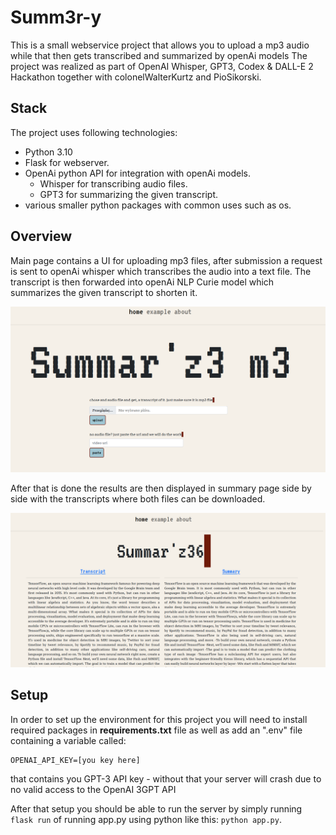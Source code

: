 # Summ3r-y

This is a small webservice project that allows you to upload a mp3 audio while that then gets transcribed and summarized by openAi models
The project was realized  as part of OpenAI Whisper, GPT3, Codex & DALL-E 2 Hackathon together with colonelWalterKurtz and PioSikorski.

## Stack

The project uses following technologies:

- Python 3.10
- Flask for webserver.
- OpenAi python API for integration with openAi models.
  + Whisper for transcribing audio files.
  + GPT3 for summarizing the given transcript.
- various smaller python packages with common uses such as os.
## Overview

Main page contains a UI for uploading mp3 files, after submission a request is sent to openAi whisper which transcribes the audio into a text file. The transcript is then forwarded into openAi NLP Curie model which summarizes the given transcript to shorten it. 

![homepage view](preview/home_page.PNG)

After that is done the results are then displayed in summary page side by side with the transcripts where both files can be downloaded.

![summary view](preview/summary.PNG)

## Setup

In order to set up the environment for this project you will need to install required packages in **requirements.txt** file as well as add an ".env" file containing a variable called:
```
OPENAI_API_KEY=[you key here]
```
that contains you GPT-3 API key - without that your server will crash due to no valid access to the OpenAI 3GPT API

After that setup you should be able to run the server by simply running 
```flask run``` 
of running app.py using python like this:
```python app.py```.